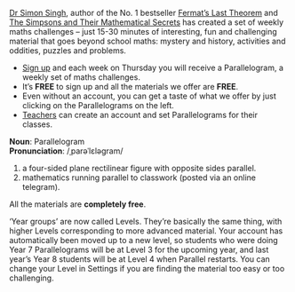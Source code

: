 [Dr Simon Singh](https://en.wikipedia.org/wiki/Simon_Singh), author of the No. 1 bestseller [Fermat’s Last Theorem](https://en.wikipedia.org/wiki/Fermat%27s_Last_Theorem_(book)) and [The Simpsons and Their Mathematical Secrets](https://en.wikipedia.org/wiki/The_Simpsons_and_Their_Mathematical_Secrets) has created a set of weekly maths challenges – just 15-30 minutes of interesting, fun and challenging material that goes beyond school maths: mystery and history, activities and oddities, puzzles and problems.

* [Sign up](/signup) and each week on Thursday you will receive a Parallelogram, a weekly set of maths challenges.
* It’s __FREE__ to sign up and all the materials we offer are __FREE__.
* Even without an account, you can get a taste of what we offer by just clicking on the Parallelograms on the left.
* [Teachers](/teachers) can create an account and set Parallelograms for their classes.

<div class="dictionary">

__Noun__: Parallelogram  
__Pronunciation__: /ˌparəˈlɛləɡram/  

1. a four-sided plane rectilinear figure with opposite sides parallel.
2. mathematics running parallel to classwork (posted via an online telegram).

</div>

All the materials are __completely free__.

‘Year groups’ are now called Levels. They’re basically the same thing, with higher Levels corresponding to more advanced material. Your account has automatically been moved up to a new level, so students who were doing Year 7 Parallelograms will be at Level 3 for the upcoming year, and last year’s Year 8 students will be at Level 4 when Parallel restarts. You can change your Level in Settings if you are finding the material too easy or too challenging.
